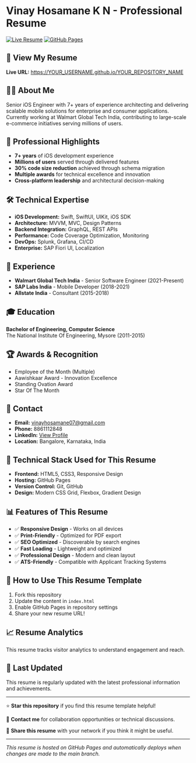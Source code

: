 # Vinay Hosamane K N - Professional Resume

[![Live Resume](https://img.shields.io/badge/Live-Resume-blue?style=for-the-badge)](https://YOUR_USERNAME.github.io/YOUR_REPOSITORY_NAME)
[![GitHub Pages](https://img.shields.io/badge/GitHub-Pages-green?style=for-the-badge&logo=github)](https://pages.github.com/)

## 🚀 View My Resume
**Live URL:** https://YOUR_USERNAME.github.io/YOUR_REPOSITORY_NAME

## 👨‍💻 About Me
Senior iOS Engineer with 7+ years of experience architecting and delivering scalable mobile solutions for enterprise and consumer applications. Currently working at Walmart Global Tech India, contributing to large-scale e-commerce initiatives serving millions of users.

## 💼 Professional Highlights
- **7+ years** of iOS development experience
- **Millions of users** served through delivered features
- **30% code size reduction** achieved through schema migration
- **Multiple awards** for technical excellence and innovation
- **Cross-platform leadership** and architectural decision-making

## 🛠️ Technical Expertise
- **iOS Development:** Swift, SwiftUI, UIKit, iOS SDK
- **Architecture:** MVVM, MVC, Design Patterns
- **Backend Integration:** GraphQL, REST APIs
- **Performance:** Code Coverage Optimization, Monitoring
- **DevOps:** Splunk, Grafana, CI/CD
- **Enterprise:** SAP Fiori UI, Localization

## 🏢 Experience
- **Walmart Global Tech India** - Senior Software Engineer (2021-Present)
- **SAP Labs India** - Mobile Developer (2018-2021)
- **Allstate India** - Consultant (2015-2018)

## 🎓 Education
**Bachelor of Engineering, Computer Science**  
The National Institute Of Engineering, Mysore (2011-2015)

## 🏆 Awards & Recognition
- Employee of the Month (Multiple)
- Aawishkaar Award - Innovation Excellence
- Standing Ovation Award
- Star Of The Month

## 📱 Contact
- **Email:** vinayhosamane07@gmail.com
- **Phone:** 8861112848
- **LinkedIn:** [View Profile](https://www.linkedin.com/in/vinay-hosamane-k-n-2954a583)
- **Location:** Bangalore, Karnataka, India

## 🔧 Technical Stack Used for This Resume
- **Frontend:** HTML5, CSS3, Responsive Design
- **Hosting:** GitHub Pages
- **Version Control:** Git, GitHub
- **Design:** Modern CSS Grid, Flexbox, Gradient Design

## 📊 Features of This Resume
- ✅ **Responsive Design** - Works on all devices
- ✅ **Print-Friendly** - Optimized for PDF export
- ✅ **SEO Optimized** - Discoverable by search engines
- ✅ **Fast Loading** - Lightweight and optimized
- ✅ **Professional Design** - Modern and clean layout
- ✅ **ATS-Friendly** - Compatible with Applicant Tracking Systems

## 🚀 How to Use This Resume Template
1. Fork this repository
2. Update the content in `index.html`
3. Enable GitHub Pages in repository settings
4. Share your new resume URL!

## 📈 Resume Analytics
This resume tracks visitor analytics to understand engagement and reach.

## 🔄 Last Updated
This resume is regularly updated with the latest professional information and achievements.

---

⭐ **Star this repository** if you find this resume template helpful!

📧 **Contact me** for collaboration opportunities or technical discussions.

🔗 **Share this resume** with your network if you think it might be useful.

---

*This resume is hosted on GitHub Pages and automatically deploys when changes are made to the main branch.*
